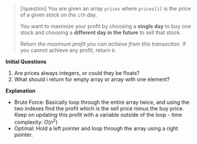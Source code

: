 >[!question]
>You are given an array `prices` where `prices[i]` is the price of a given stock on the `ith` day.
>
>You want to maximize your profit by choosing a **single day** to buy one stock and choosing a **different day in the future** to sell that stock.
>
>Return _the maximum profit you can achieve from this transaction_. If you cannot achieve any profit, return `0`.

**Initial Questions**
1. Are prices always integers, or could they be floats?
2. What should i return for empty array or array with one element?

**Explanation**
- Brute Force: Basically loop through the entire array twice, and using the two indexes find the profit which is the sell price minus the buy price. Keep on updating this profit with a variable outside of the loop - time complexity: $O(n^2)$
- Optimal: Hold a left pointer and loop through the array using a right pointer. 